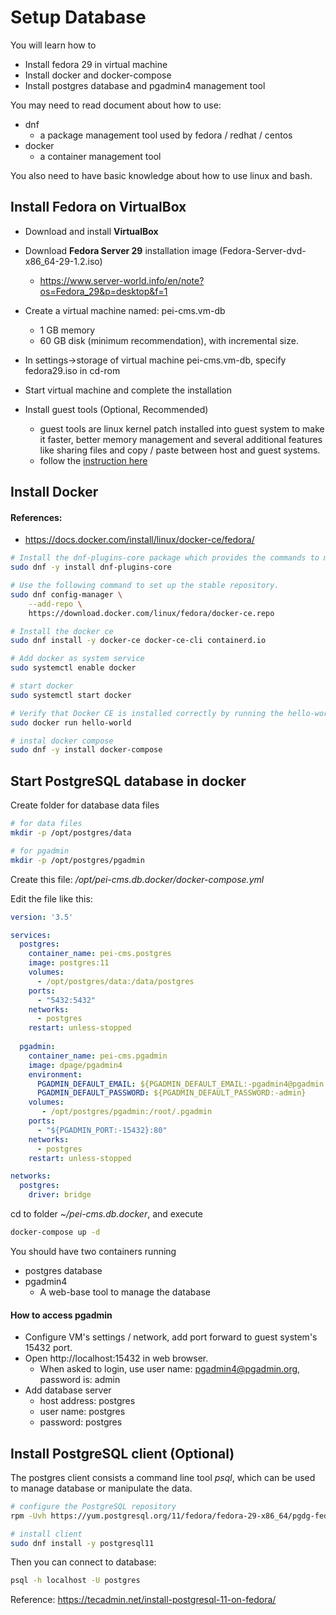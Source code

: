 # Setup Database

You will learn how to
- Install fedora 29 in virtual machine
- Install docker and docker-compose
- Install postgres database and pgadmin4 management tool

You may need to read document about how to use:
- dnf
  - a package management tool used by fedora / redhat / centos
- docker
  - a container management tool

You also need to have basic knowledge about how to use linux and bash.

## Install Fedora on VirtualBox

- Download and install **VirtualBox**
- Download **Fedora Server 29** installation image (Fedora-Server-dvd-x86_64-29-1.2.iso)
  - https://www.server-world.info/en/note?os=Fedora_29&p=desktop&f=1
- Create a virtual machine named: pei-cms.vm-db
   - 1 GB memory
   - 60 GB disk (minimum recommendation), with incremental size.
  
- In settings->storage of virtual machine pei-cms.vm-db, specify fedora29.iso in cd-rom
- Start virtual machine and complete the installation
- Install guest tools (Optional, Recommended)
   - guest tools are linux kernel patch installed into guest system to make it faster, better memory management and several additional features like sharing files and copy / paste between host and guest systems. 
   - follow the [instruction here](https://www.if-not-true-then-false.com/2010/install-virtualbox-guest-additions-on-fedora-centos-red-hat-rhel/)

## Install Docker

#### References:
- <https://docs.docker.com/install/linux/docker-ce/fedora/>

```sh
# Install the dnf-plugins-core package which provides the commands to manage your DNF repositories from the command line.
sudo dnf -y install dnf-plugins-core

# Use the following command to set up the stable repository.
sudo dnf config-manager \
    --add-repo \
    https://download.docker.com/linux/fedora/docker-ce.repo

# Install the docker ce
sudo dnf install -y docker-ce docker-ce-cli containerd.io

# Add docker as system service
sudo systemctl enable docker

# start docker
sudo systemctl start docker

# Verify that Docker CE is installed correctly by running the hello-world image.
sudo docker run hello-world

# instal docker compose
sudo dnf -y install docker-compose

```

## Start PostgreSQL database in docker

Create folder for database data files

```sh
# for data files
mkdir -p /opt/postgres/data

# for pgadmin
mkdir -p /opt/postgres/pgadmin
```


Create this file:  */opt/pei-cms.db.docker/docker-compose.yml*

Edit the file like this:
```yml
version: '3.5'

services:
  postgres:
    container_name: pei-cms.postgres
    image: postgres:11
    volumes:
      - /opt/postgres/data:/data/postgres
    ports:
      - "5432:5432"
    networks:
      - postgres
    restart: unless-stopped
  
  pgadmin:
    container_name: pei-cms.pgadmin
    image: dpage/pgadmin4
    environment:
      PGADMIN_DEFAULT_EMAIL: ${PGADMIN_DEFAULT_EMAIL:-pgadmin4@pgadmin.org}
      PGADMIN_DEFAULT_PASSWORD: ${PGADMIN_DEFAULT_PASSWORD:-admin}
    volumes:
       - /opt/postgres/pgadmin:/root/.pgadmin
    ports:
      - "${PGADMIN_PORT:-15432}:80"
    networks:
      - postgres
    restart: unless-stopped

networks:
  postgres:
    driver: bridge
```

cd to folder *~/pei-cms.db.docker*, and execute

```sh
docker-compose up -d
```
You should have two containers running
- postgres database
- pgadmin4
  - A web-base tool to manage the database

#### How to access pgadmin
- Configure VM's settings / network, add port forward to guest system's 15432 port.
- Open http://localhost:15432 in web browser.
  - When asked to login, use user name:  pgadmin4@pgadmin.org, password is: admin
- Add database server
  - host address: postgres
  - user name: postgres
  - password: postgres


## Install PostgreSQL client (Optional)

The postgres client consists a command line tool *psql*, which can be used to manage database or manipulate the data.

```sh
# configure the PostgreSQL repository
rpm -Uvh https://yum.postgresql.org/11/fedora/fedora-29-x86_64/pgdg-fedora-repo-latest.noarch.rpm

# install client
sudo dnf install -y postgresql11
```

Then you can connect to database:

```sh
psql -h localhost -U postgres
```


Reference: <https://tecadmin.net/install-postgresql-11-on-fedora/>

